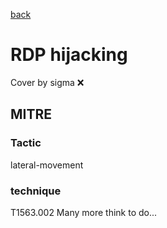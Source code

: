 [back](../index.md)
# RDP hijacking
Cover by sigma :x: 
## MITRE
### Tactic
lateral-movement
### technique
T1563.002
Many more think to do...